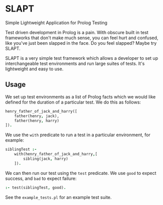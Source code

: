 SLAPT
=========

Simple Lightweight Application for Prolog Testing

Test driven development in Prolog is a pain. With obscure built in test frameworks that don't make much sense, you can feel hurt and confused, like you've just been slapped in the face. Do you feel slapped? Maybe try SLAPT.

SLAPT is a very simple test framework which allows a developer to set up interchangeable test environments and run large suites of tests. It's lightweight and easy to use.

Usage
-----
We set up test environments as a list of Prolog facts which we would like defined for the duration of a particular test. We do this as follows:

```prolog
henry_father_of_jack_and_harry([
    father(henry, jack),
    father(henry, harry)
]).
```

We use the `with` predicate to run a test in a particular environment, for example:

```prolog
siblingTest :-
    with(henry_father_of_jack_and_harry,[
        sibling(jack, harry)
    ]).
```

We can then run our test using the `test` predicate. We use `good` to expect success, and `bad` to expect failure:

```prolog
:- test(siblingTest, good).
```

See the `example_tests.pl` for an example test suite.
